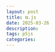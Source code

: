 ```yaml
---
layout: post
title: ⧉.js
date: 2025-03-26
description: 
tags: p5js
categories: 
---
```


<link href="/assets/css/sketch.css" rel="stylesheet">

<div id="sketch">
    <script src="/assets/js/⧉.js"></script>
</div>
